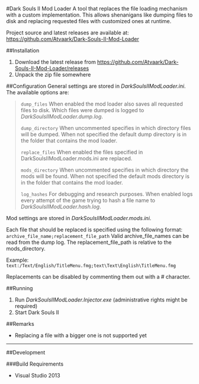 #Dark Souls II Mod Loader
A tool that replaces the file loading mechanism with a custom implementation.
This allows shenanigans like dumping files to disk and replacing requested files with customized ones at runtime.

Project source and latest releases are available at:
https://github.com/Atvaark/Dark-Souls-II-Mod-Loader

##Installation
1. Download the latest release from https://github.com/Atvaark/Dark-Souls-II-Mod-Loader/releases
2. Unpack the zip file somewhere

##Configuration
General settings are stored in *DarkSoulsIIModLoader.ini*. The available options are:
>`dump_files`
>When enabled the mod loader also saves all requested files to disk.
>Which files were dumped is logged to *DarkSoulsIIModLoader.dump.log*.
>
>`dump_directory`
>When uncommented specifies in which directory files will be dumped.
>When not specified the default dump directory is in the folder that contains the mod loader.
>
>`replace_files`
>When enabled the files specified in DarkSoulsIIModLoader.mods.ini are replaced.
>
>`mods_directory`
>When uncommented specifies in which directory the mods will be found.
>When not specified the default mods directory is in the folder that contains the mod loader.
>
>`log_hashes`
>For debugging and research purposes.
>When enabled logs every attempt of the game trying to hash a file name to *DarkSoulsIIModLoader.hash.log*.

Mod settings are stored in *DarkSoulsIIModLoader.mods.ini*.

Each file that should be replaced is specified using the following format:
`archive_file_name;replacement_file_path`
Valid archive_file_names can be read from the dump log. The replacement_file_path is relative to the mods_directory.

Example:
`text:/Text/English/TitleMenu.fmg;text\Text\English\TitleMenu.fmg`

Replacements can be disabled by commenting them out with a # character.
  
##Running
1. Run *DarkSoulsIIModLoader.Injector.exe* (administrative rights might be required)
2. Start Dark Souls II

##Remarks
* Replacing a file with a bigger one is not supported yet 

---

##Development

###Build Requirements
* Visual Studio 2013
